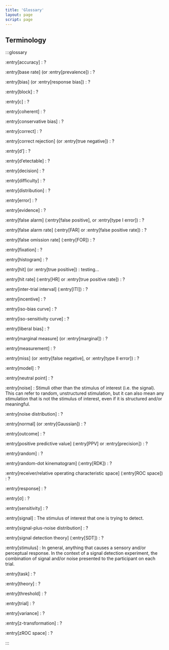 ```yaml
---
title: 'Glossary'
layout: page
script: page
---
```


## Terminology

:::glossary

:entry[accuracy]
: ?

:entry[base rate] (or :entry[prevalence])
: ?

:entry[bias] (or :entry[response bias])
: ?

:entry[block]
: ?

:entry[<span class="math-var">c</span>]
: ?

:entry[coherent]
: ?

:entry[conservative bias]
: ?

:entry[correct]
: ?

:entry[correct rejection] (or :entry[true negative])
: ?

:entry[<span class="math-var">d′</span>]
: ?

:entry[<span class="math-var">d′</span>ete<span class="math-var">c</span>table]
: ?

:entry[decision]
: ?

:entry[difficulty]
: ?

:entry[distribution]
: ?

:entry[error]
: ?

:entry[evidence]
: ?

:entry[false alarm] (:entry[false positive], or :entry[type I error])
: ?

:entry[false alarm rate] (:entry[FAR] or :entry[false positive rate])
: ?

:entry[false omission rate] (:entry[FOR])
: ?

:entry[fixation]
: ?

:entry[histogram]
: ?

:entry[hit] (or :entry[true positive])
: testing...

:entry[hit rate] (:entry[HR] or :entry[true positive rate])
: ?

:entry[inter-trial interval] (:entry[ITI])
: ?

:entry[incentive]
: ?

:entry[iso-bias curve]
: ?

:entry[iso-sensitivity curve]
: ?

:entry[liberal bias]
: ?

:entry[marginal measure] (or :entry[marginal])
: ?

:entry[measurement]
: ?

:entry[miss] (or :entry[false negative], or :entry[type II error])
: ?

:entry[model]
: ?

:entry[neutral point]
: ?

:entry[noise]
: Stimuli other than the stimulus of interest (i.e. the signal). This can refer to random,
unstructured stimulation, but it can also mean any stimulation that is not the stimulus of interest,
even if it is structured and/or meaningful.

:entry[noise distribution]
: ?

:entry[normal] (or :entry[Gaussian])
: ?

:entry[outcome]
: ?

:entry[positive predictive value] (:entry[PPV] or :entry[precision])
: ?

:entry[random]
: ?

:entry[random-dot kinematogram] (:entry[RDK])
: ?

:entry[receiver/relative operating characteristic space] (:entry[ROC space])
: ?

:entry[response]
: ?

:entry[<span class="math-var">σ</span>]
: ?

:entry[sensitivity]
: ?

:entry[signal]
: The stimulus of interest that one is trying to detect.

:entry[signal-plus-noise distribution]
: ?

:entry[signal detection theory] (:entry[SDT])
: ?

:entry[stimulus]
: In general, anything that causes a sensory and/or perceptual response. In the context of a
  signal detection experiment, the combination of signal and/or noise presented to the participant
  on each trial.

:entry[task]
: ?

:entry[theory]
: ?

:entry[threshold]
: ?

:entry[trial]
: ?

:entry[variance]
: ?

:entry[<span class="math-var">z</span>-transformation]
: ?

:entry[<span class="math-var">z</span>ROC space]
: ?

:::
